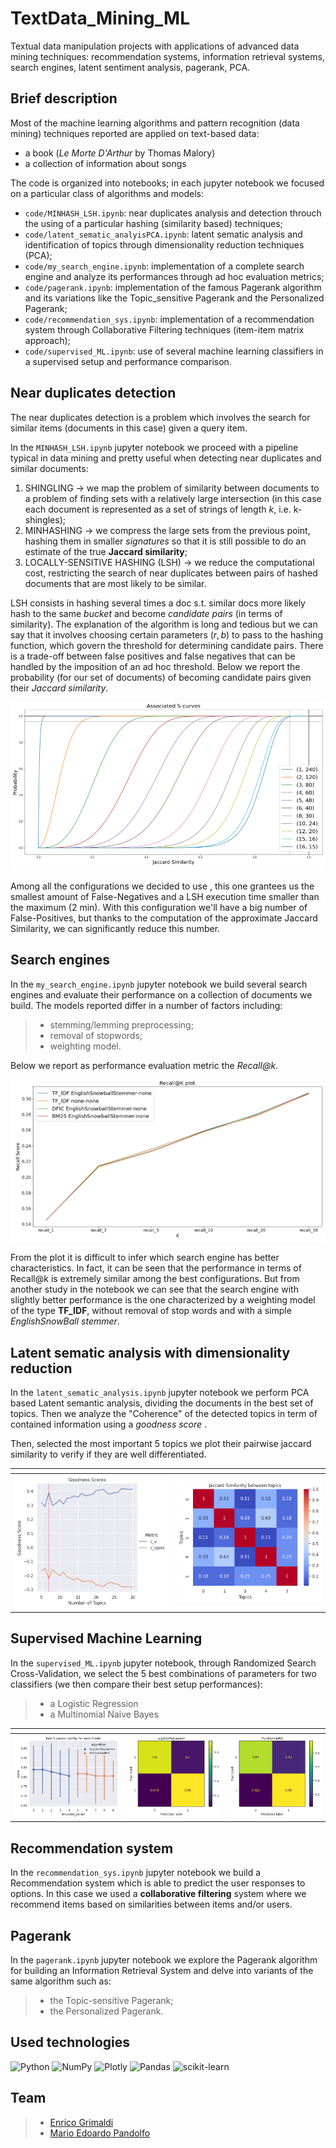 # TextData_Mining_ML
Textual data manipulation projects with applications of advanced data mining techniques: recommendation systems, information retrieval systems, search engines, latent sentiment analysis, pagerank, PCA.

## Brief description
Most of the machine learning algorithms and pattern recognition (data mining) techniques reported are applied on text-based data:
- a book (*Le Morte D'Arthur* by Thomas Malory)
- a collection of information about songs


The code is organized into notebooks; in each jupyter notebook we focused on a particular class of algorithms and models:
- `code/MINHASH_LSH.ipynb`: near duplicates analysis and detection throuch the using of a particular hashing (similarity based) techniques;
- `code/latent_sematic_analyisPCA.ipynb`: latent sematic analysis and identification of topics through dimensionality reduction techniques (PCA);
- `code/my_search_engine.ipynb`: implementation of a complete search engine and analyze its performances through ad hoc evaluation metrics;
- `code/pagerank.ipynb`: implementation of the famous Pagerank algorithm and its variations like the Topic_sensitive Pagerank and the Personalized Pagerank;
- `code/recommendation_sys.ipynb`: implementation of a recommendation system through Collaborative Filtering techniques (item-item matrix approach);
- `code/supervised_ML.ipynb`: use of several machine learning classifiers in a supervised setup and performance comparison.


## Near duplicates detection

The near duplicates detection is a problem which involves the search for similar items (documents in this case) given a query item.

In the `MINHASH_LSH.ipynb` jupyter notebook we proceed with a pipeline typical in data mining and pretty useful when detecting near duplicates and similar documents:

1. SHINGLING  $\rightarrow$ we map the problem of similarity between documents to a problem of finding sets with a relatively large intersection (in this case each document is represented as a set of strings of length $k$, i.e. k-shingles);
2. MINHASHING $\rightarrow$ we compress the large sets from the previous point, hashing them in smaller _signatures_ so that it is still possible to do an estimate of the true **Jaccard similarity**;
3. LOCALLY-SENSITIVE HASHING (LSH) $\rightarrow$ we reduce the computational cost, restricting the search of near duplicates between pairs of hashed documents that are most likely to be similar.


LSH consists in hashing several times a doc s.t. similar docs more likely hash to the same _bucket_ and become _candidate pairs_ (in terms of similarity). 
The explanation of the algorithm is long and tedious but we can say that it involves choosing certain parameters $(r, b)$ to pass to the hashing function, which govern the threshold for determining candidate pairs. There is a trade-off between false positives and false negatives that can be handled by the imposition of an ad hoc threshold. Below we report the probability (for our set of documents) of becoming candidate pairs given their _Jaccard similarity_. 

![lsh](imgs/lsh.png)

Among all the configurations we decided to use 
, this one grantees us the smallest amount of False-Negatives and a LSH execution time smaller than the maximum (2 min). With this configuration we'll have a big number of False-Positives, but thanks to the computation of the approximate Jaccard Similarity, we can significantly reduce this number.

## Search engines

In the `my_search_engine.ipynb` jupyter notebook we build several search engines and evaluate their performance on a collection of documents we build. The models reported differ in a number of factors including:

>- stemming/lemming preprocessing;
>- removal of stopwords;
>- weighting model.

Below we report as performance evaluation metric the _Recall@k_.

![search_engine](imgs/se_evaluation.png)

From the plot it is difficult to infer which search engine has better characteristics. In fact, it can be seen that the performance in terms of Recall@k is extremely similar among the best configurations. But from another study in the notebook we can see that the search engine with slightly better performance is the one characterized by a weighting model of the type **TF_IDF**, without removal of stop words and with a simple _EnglishSnowBall stemmer_.

## Latent sematic analysis with dimensionality reduction

In the `latent_sematic_analysis.ipynb` jupyter notebook we perform PCA based Latent semantic analysis, dividing the documents in the best set of topics. Then we analyze the "Coherence" of the detected topics in term of contained information using a _goodness score_ .

Then, selected the most important 5 topics we plot their pairwise jaccard similarity to verify if they are well differentiated.

| <!-- -->    | <!-- -->    |
|-------------|-------------|
![pca](imgs/goodness_score.png) | ![jaccard](imgs/topics_similarity.png)

## Supervised Machine Learning

In the `supervised_ML.ipynb` jupyter notebook, through Randomized Search Cross-Validation, we select the 5 best combinations of parameters for two classifiers (we then compare their best setup performances):

>- a Logistic Regression
>- a Multinomial Naive Bayes

| <!-- -->    | <!-- -->    | <!-- -->    | 
|-------------|-------------|-------------|
![sup_learning](imgs/logisticVSnb.png) | ![ml1](imgs/logistic.png)| ![ml2](imgs/naivebayes.png)

## Recommendation system

In the `recommendation_sys.ipynb` jupyter notebook we build a Recommendation system which is able to predict the user responses to options. In this case we used a **collaborative filtering** system where we recommend items based on similarities between items and/or users.

## Pagerank

In the `pagerank.ipynb` jupyter notebook we  explore the Pagerank algorithm for building an Information Retrieval System and delve into variants of the same algorithm such as:

>- the Topic-sensitive Pagerank;
>- the Personalized Pagerank.


## Used technologies

![Python](https://img.shields.io/badge/python-3670A0?style=for-the-badge&logo=python&logoColor=ffdd54)
![NumPy](https://img.shields.io/badge/numpy-%23013243.svg?style=for-the-badge&logo=numpy&logoColor=white)
![Plotly](https://img.shields.io/badge/Plotly-%233F4F75.svg?style=for-the-badge&logo=plotly&logoColor=white)
![Pandas](https://img.shields.io/badge/pandas-%23150458.svg?style=for-the-badge&logo=pandas&logoColor=white)
![scikit-learn](https://img.shields.io/badge/scikit--learn-%23F7931E.svg?style=for-the-badge&logo=scikit-learn&logoColor=white)
<br />

## Team
>- [Enrico Grimaldi](https://github.com/Engrima18)
>- [Mario Edoardo Pandolfo](https://github.com/JRhin)
